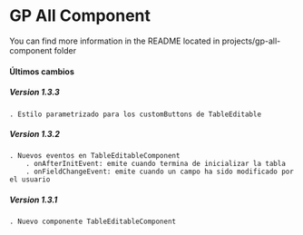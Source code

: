 # GP All Component

You can find more information in the README located in projects/gp-all-component folder

#### Últimos cambios
##### Version 1.3.3
    . Estilo parametrizado para los customButtons de TableEditable
##### Version 1.3.2
    . Nuevos eventos en TableEditableComponent
        . onAfterInitEvent: emite cuando termina de inicializar la tabla
        . onFieldChangeEvent: emite cuando un campo ha sido modificado por el usuario 
##### Version 1.3.1
    . Nuevo componente TableEditableComponent
    